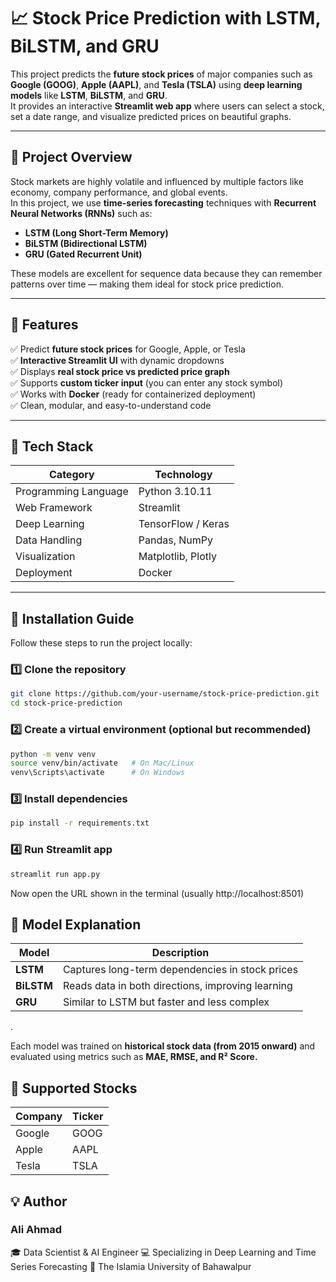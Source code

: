 # 📈 Stock Price Prediction with LSTM, BiLSTM, and GRU  

This project predicts the **future stock prices** of major companies such as **Google (GOOG)**, **Apple (AAPL)**, and **Tesla (TSLA)** using **deep learning models** like **LSTM**, **BiLSTM**, and **GRU**.  
It provides an interactive **Streamlit web app** where users can select a stock, set a date range, and visualize predicted prices on beautiful graphs.  

---

## 🧠 Project Overview

Stock markets are highly volatile and influenced by multiple factors like economy, company performance, and global events.  
In this project, we use **time-series forecasting** techniques with **Recurrent Neural Networks (RNNs)** such as:

- **LSTM (Long Short-Term Memory)**  
- **BiLSTM (Bidirectional LSTM)**  
- **GRU (Gated Recurrent Unit)**  

These models are excellent for sequence data because they can remember patterns over time — making them ideal for stock price prediction.

---

## 🚀 Features

✅ Predict **future stock prices** for Google, Apple, or Tesla  
✅ **Interactive Streamlit UI** with dynamic dropdowns  
✅ Displays **real stock price vs predicted price graph**  
✅ Supports **custom ticker input** (you can enter any stock symbol)  
✅ Works with **Docker** (ready for containerized deployment)  
✅ Clean, modular, and easy-to-understand code  

---

## 🧩 Tech Stack

| Category | Technology |
|-----------|-------------|
| Programming Language | Python 3.10.11 |
| Web Framework | Streamlit |
| Deep Learning | TensorFlow / Keras |
| Data Handling | Pandas, NumPy |
| Visualization | Matplotlib, Plotly |
| Deployment | Docker |

---

## 🧾 Installation Guide

Follow these steps to run the project locally:

### 1️⃣ Clone the repository

```bash
git clone https://github.com/your-username/stock-price-prediction.git
cd stock-price-prediction
```

### 2️⃣ Create a virtual environment (optional but recommended)
```bash
python -m venv venv
source venv/bin/activate   # On Mac/Linux
venv\Scripts\activate      # On Windows
```

### 3️⃣ Install dependencies
```bash
pip install -r requirements.txt
```
### 4️⃣ Run Streamlit app
```bash
streamlit run app.py
```


Now open the URL shown in the terminal (usually http://localhost:8501)
## 🧠 Model Explanation
| Model      | Description                                       |
| ---------- | ------------------------------------------------- |
| **LSTM**   | Captures long-term dependencies in stock prices   |
| **BiLSTM** | Reads data in both directions, improving learning |
| **GRU**    | Similar to LSTM but faster and less complex       |
.

Each model was trained on **historical stock data (from 2015 onward)** and evaluated using metrics such as **MAE, RMSE, and R² Score.**
## 📅 Supported Stocks
| Company | Ticker |
| ------- | ------ |
| Google  | GOOG   |
| Apple   | AAPL   |
| Tesla   | TSLA   |

## 💡 Author

### Ali Ahmad
🎓 Data Scientist & AI Engineer
💻 Specializing in Deep Learning and Time Series Forecasting
📍 The Islamia University of Bahawalpur
